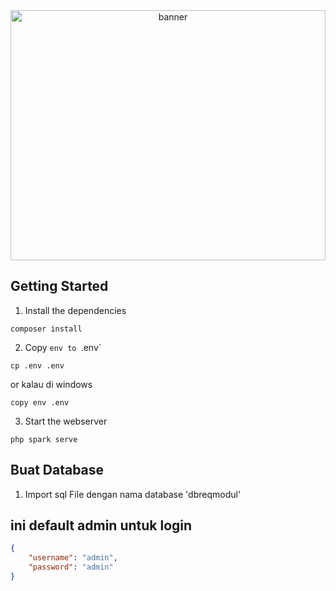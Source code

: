 <div style="text-align: center;">
  <img src="https://cdn.idntimes.com/content-images/community/2022/12/fij3jneaaaaghbr-bc4bbc58a86ec1f7a7589db4ab7cbdff-6b36bc8b7008f94d26d0f017b3fcd34f.jpg" alt="banner" style="width: 100%; height:400px">
</div>

## Getting Started

1. Install the dependencies

```shell
composer install
```

2. Copy `env to `.env`

```shell
cp .env .env
```

or kalau di windows

```shell
copy env .env
```

3. Start the webserver

```shell
php spark serve
```

## Buat Database

1. Import sql File dengan nama database 'dbreqmodul'


## ini default admin untuk login

```json
{
    "username": "admin",
    "password": "admin"
}
```
